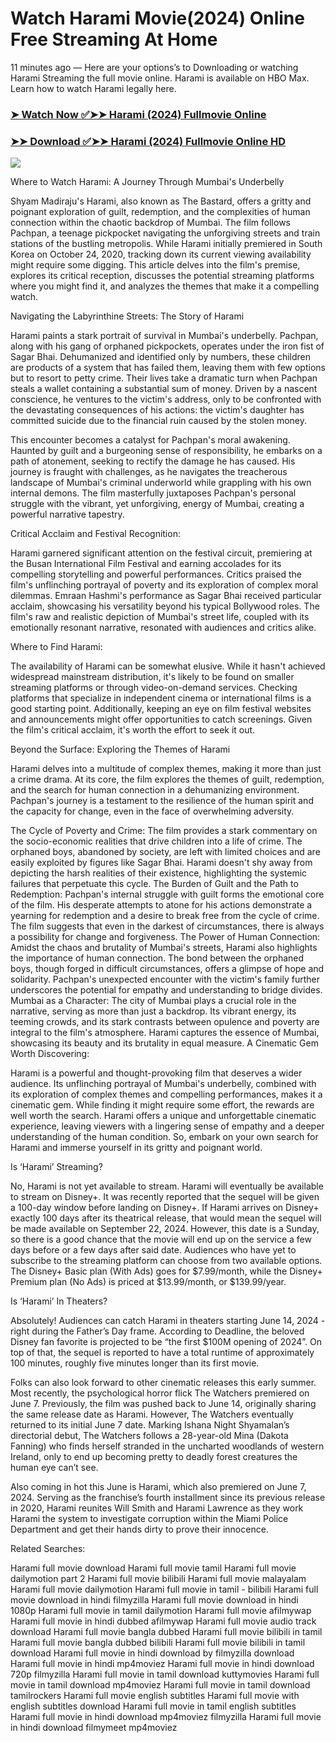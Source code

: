 # Watch Harami Movie(2024) Online Free Streaming At Home

11 minutes ago — Here are your options’s to Downloading or watching Harami Streaming the full movie online. Harami is available on HBO Max. Learn how to watch Harami legally here.


### [➤ Watch Now ✅➤➤ Harami (2024) Fullmovie Online](https://tamilfullmoviesitesfree.blogspot.com/2024/10/harami-2024-near-me.html)

### [➤➤ Download ✅➤➤ Harami (2024) Fullmovie Online HD](https://tamilfullmoviesitesfree.blogspot.com/2024/10/harami-2024-near-me.html)

<p dir="auto"><a href="https://tamilfullmoviesitesfree.blogspot.com/2024/10/harami-2024-near-me.html" title="PLAY NOW" rel="nofollow"><img src="https://i.imgur.com/jhNGoEt.gif" style="max-width: 100%;"></a></p>

Where to Watch Harami: A Journey Through Mumbai's Underbelly

Shyam Madiraju's Harami, also known as The Bastard, offers a gritty and poignant exploration of guilt, redemption, and the complexities of human connection within the chaotic backdrop of Mumbai. The film follows Pachpan, a teenage pickpocket navigating the unforgiving streets and train stations of the bustling metropolis. While Harami initially premiered in South Korea on October 24, 2020, tracking down its current viewing availability might require some digging. This article delves into the film's premise, explores its critical reception, discusses the potential streaming platforms where you might find it, and analyzes the themes that make it a compelling watch.

Navigating the Labyrinthine Streets: The Story of Harami

Harami paints a stark portrait of survival in Mumbai's underbelly. Pachpan, along with his gang of orphaned pickpockets, operates under the iron fist of Sagar Bhai. Dehumanized and identified only by numbers, these children are products of a system that has failed them, leaving them with few options but to resort to petty crime. Their lives take a dramatic turn when Pachpan steals a wallet containing a substantial sum of money. Driven by a nascent conscience, he ventures to the victim's address, only to be confronted with the devastating consequences of his actions: the victim's daughter has committed suicide due to the financial ruin caused by the stolen money.

This encounter becomes a catalyst for Pachpan's moral awakening. Haunted by guilt and a burgeoning sense of responsibility, he embarks on a path of atonement, seeking to rectify the damage he has caused. His journey is fraught with challenges, as he navigates the treacherous landscape of Mumbai's criminal underworld while grappling with his own internal demons. The film masterfully juxtaposes Pachpan's personal struggle with the vibrant, yet unforgiving, energy of Mumbai, creating a powerful narrative tapestry.

Critical Acclaim and Festival Recognition:

Harami garnered significant attention on the festival circuit, premiering at the Busan International Film Festival and earning accolades for its compelling storytelling and powerful performances. Critics praised the film's unflinching portrayal of poverty and its exploration of complex moral dilemmas. Emraan Hashmi's performance as Sagar Bhai received particular acclaim, showcasing his versatility beyond his typical Bollywood roles. The film's raw and realistic depiction of Mumbai's street life, coupled with its emotionally resonant narrative, resonated with audiences and critics alike.

Where to Find Harami:

The availability of Harami can be somewhat elusive. While it hasn't achieved widespread mainstream distribution, it's likely to be found on smaller streaming platforms or through video-on-demand services. Checking platforms that specialize in independent cinema or international films is a good starting point. Additionally, keeping an eye on film festival websites and announcements might offer opportunities to catch screenings. Given the film's critical acclaim, it's worth the effort to seek it out.

Beyond the Surface: Exploring the Themes of Harami

Harami delves into a multitude of complex themes, making it more than just a crime drama. At its core, the film explores the themes of guilt, redemption, and the search for human connection in a dehumanizing environment. Pachpan's journey is a testament to the resilience of the human spirit and the capacity for change, even in the face of overwhelming adversity.

The Cycle of Poverty and Crime: The film provides a stark commentary on the socio-economic realities that drive children into a life of crime. The orphaned boys, abandoned by society, are left with limited choices and are easily exploited by figures like Sagar Bhai. Harami doesn't shy away from depicting the harsh realities of their existence, highlighting the systemic failures that perpetuate this cycle.
The Burden of Guilt and the Path to Redemption: Pachpan's internal struggle with guilt forms the emotional core of the film. His desperate attempts to atone for his actions demonstrate a yearning for redemption and a desire to break free from the cycle of crime. The film suggests that even in the darkest of circumstances, there is always a possibility for change and forgiveness.
The Power of Human Connection: Amidst the chaos and brutality of Mumbai's streets, Harami also highlights the importance of human connection. The bond between the orphaned boys, though forged in difficult circumstances, offers a glimpse of hope and solidarity. Pachpan's unexpected encounter with the victim's family further underscores the potential for empathy and understanding to bridge divides.
Mumbai as a Character: The city of Mumbai plays a crucial role in the narrative, serving as more than just a backdrop. Its vibrant energy, its teeming crowds, and its stark contrasts between opulence and poverty are integral to the film's atmosphere. Harami captures the essence of Mumbai, showcasing its beauty and its brutality in equal measure.
A Cinematic Gem Worth Discovering:

Harami is a powerful and thought-provoking film that deserves a wider audience. Its unflinching portrayal of Mumbai's underbelly, combined with its exploration of complex themes and compelling performances, makes it a cinematic gem. While finding it might require some effort, the rewards are well worth the search. Harami offers a unique and unforgettable cinematic experience, leaving viewers with a lingering sense of empathy and a deeper understanding of the human condition. So, embark on your own search for Harami and immerse yourself in its gritty and poignant world.


Is ‘Harami’ Streaming?

No, Harami is not yet available to stream. Harami will eventually be available to stream on Disney+. It was recently reported that the sequel will be given a 100-day window before landing on Disney+. If Harami arrives on Disney+ exactly 100 days after its theatrical release, that would mean the sequel will be made available on September 22, 2024. However, this date is a Sunday, so there is a good chance that the movie will end up on the service a few days before or a few days after said date. Audiences who have yet to subscribe to the streaming platform can choose from two available options. The Disney+ Basic plan (With Ads) goes for $7.99/month, while the Disney+ Premium plan (No Ads) is priced at $13.99/month, or $139.99/year.

Is ‘Harami’ In Theaters?

Absolutely! Audiences can catch Harami in theaters starting June 14, 2024 - right during the Father’s Day frame. According to Deadline, the beloved Disney fan favorite is projected to be “the first $100M opening of 2024”. On top of that, the sequel is reported to have a total runtime of approximately 100 minutes, roughly five minutes longer than its first movie.

Folks can also look forward to other cinematic releases this early summer. Most recently, the psychological horror flick The Watchers premiered on June 7. Previously, the film was pushed back to June 14, originally sharing the same release date as Harami. However, The Watchers eventually returned to its initial June 7 date. Marking Ishana Night Shyamalan’s directorial debut, The Watchers follows a 28-year-old Mina (Dakota Fanning) who finds herself stranded in the uncharted woodlands of western Ireland, only to end up becoming pretty to deadly forest creatures the human eye can’t see.

Also coming in hot this June is Harami, which also premiered on June 7, 2024. Serving as the franchise’s fourth installment since its previous release in 2020, Harami reunites Will Smith and Harami Lawrence as they work Harami the system to investigate corruption within the Miami Police Department and get their hands dirty to prove their innocence.


Related Searches:

Harami full movie download
Harami full movie tamil
Harami full movie dailymotion part 2
Harami full movie bilibili
Harami full movie malayalam
Harami full movie dailymotion
Harami full movie in tamil - bilibili
Harami full movie download in hindi filmyzilla
Harami full movie download in hindi 1080p
Harami full movie in tamil dailymotion
Harami full movie afilmywap
Harami full movie in hindi dubbed afilmywap
Harami full movie audio track download
Harami full movie bangla dubbed
Harami full movie bilibili in tamil
Harami full movie bangla dubbed bilibili
Harami full movie bilibili in tamil download
Harami full movie in hindi download by filmyzilla
download Harami full movie in hindi mp4moviez
Harami full movie in hindi download 720p filmyzilla
Harami full movie in tamil download kuttymovies
Harami full movie in tamil download mp4moviez
Harami full movie in tamil download tamilrockers
Harami full movie english subtitles
Harami full movie with english subtitles download
Harami full movie in tamil english subtitles
Harami full movie in hindi download mp4moviez filmyzilla
Harami full movie in hindi download filmymeet mp4moviez

